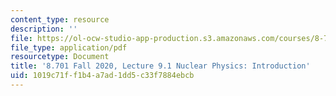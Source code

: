 ```yaml
---
content_type: resource
description: ''
file: https://ol-ocw-studio-app-production.s3.amazonaws.com/courses/8-701-introduction-to-nuclear-and-particle-physics-fall-2020/1019c71ff1b4a7ad1dd5c33f7884ebcb_MIT8_701f20_lec9.1.pdf
file_type: application/pdf
resourcetype: Document
title: '8.701 Fall 2020, Lecture 9.1 Nuclear Physics: Introduction'
uid: 1019c71f-f1b4-a7ad-1dd5-c33f7884ebcb
---
```

